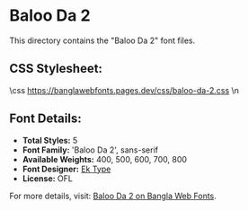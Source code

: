 # Baloo Da 2

This directory contains the "Baloo Da 2" font files.

## CSS Stylesheet:

\css
https://banglawebfonts.pages.dev/css/baloo-da-2.css
\n
## Font Details:
- **Total Styles:** 5
- **Font Family:** 'Baloo Da 2', sans-serif
- **Available Weights:** 400, 500, 600, 700, 800
- **Font Designer:** [Ek Type](https://ektype.in/)
- **License:** OFL

For more details, visit: [Baloo Da 2 on Bangla Web Fonts](https://banglawebfonts.pages.dev/baloo-da-2/#about).